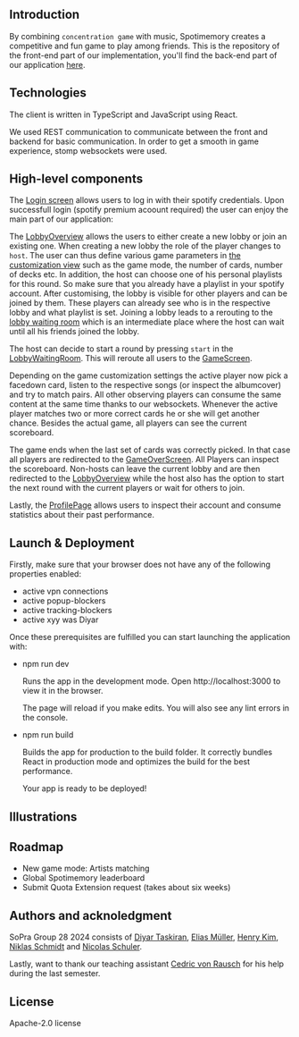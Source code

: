 ## Introduction

By combining `concentration game` with music, Spotimemory creates a competitive and fun game to play among friends.
This is the repository of the front-end part of our implementation, you'll find the back-end part of our
application [here](https://github.com/sopra-fs24-group-28/spotify-memory-server).

## Technologies

The client is written in TypeScript and JavaScript using React.

We used REST communication to communicate between the front and backend for basic communication. In order to get a
smooth in game experience, stomp websockets were used.

## High-level components

The [Login screen](https://github.com/sopra-fs24-group-28/spotify-memory-client/blob/main/src/components/views/Login.tsx)
allows users to log in with their spotify credentials. Upon successfull login (spotify premium acoount required) the user can enjoy the main part of our application:

The [LobbyOverview](https://github.com/sopra-fs24-group-28/spotify-memory-client/blob/main/src/components/views/LobbyOverview.tsx)
allows the users to either create a new lobby or join an existing one.
When creating a new lobby the role of the player changes to `host`. The user can thus define various game parameters
in [the customization view](https://github.com/sopra-fs24-group-28/spotify-memory-client/blob/main/src/components/views/CustomizeGameParameter.tsx)
such as the game mode, the number of cards, number of decks etc. In
addition, the host can choose one of his personal playlists for this round. So make sure that you already have a playlist in your spotify account.
After customising, the lobby is visible for other players and can be joined by them. These players can already see who is in the respective lobby and what playlist is set.
Joining a lobby leads to a rerouting to the [lobby waiting room](https://github.com/sopra-fs24-group-28/spotify-memory-client/blob/main/src/components/views/LobbyWaitingRoom.tsx) which is an
intermediate place where the host can wait until all his
friends joined the lobby.

The host can decide to start a round by pressing `start` in
the [LobbyWaitingRoom](https://github.com/sopra-fs24-group-28/spotify-memory-client/blob/main/src/components/views/LobbyWaitingRoom.tsx).
This will reroute all users to
the [GameScreen](https://github.com/sopra-fs24-group-28/spotify-memory-client/blob/main/src/components/views/GameScreen.tsx).

Depending on the game customization settings the active player now pick a facedown card, listen to the respective songs (or inspect the
albumcover) and try to match pairs.
All other observing players can consume the same content at the same time thanks to our websockets.
Whenever the active player matches two or more correct cards he or she will get another chance.
Besides the actual game, all players can see the current scoreboard. 

The game ends when the last set of cards was correctly picked. In that case all players are redirected to
the [GameOverScreen](https://github.com/sopra-fs24-group-28/spotify-memory-client/blob/main/src/components/views/LobbyOverview.tsx).
All Players can inspect the scoreboard.
Non-hosts can leave the current lobby and are then redirected to
the [LobbyOverview](https://github.com/sopra-fs24-group-28/spotify-memory-client/blob/main/src/components/views/LobbyOverview.tsx)
while the host also has the option to start the next round with the current players or wait for others to join.

Lastly,
the [ProfilePage](https://github.com/sopra-fs24-group-28/spotify-memory-client/blob/main/src/components/views/ProfilePage.tsx)
allows users to inspect their account and consume statistics about their past performance.


## Launch & Deployment

Firstly, make sure that your browser does not have any of the following properties enabled: 
- active vpn connections
- active popup-blockers
- active tracking-blockers
- active xyy was Diyar

Once these prerequisites are fulfilled you can start launching the application with: 

- npm run dev

  Runs the app in the development mode.
  Open http://localhost:3000 to view it in the browser.

  The page will reload if you make edits.
  You will also see any lint errors in the console.

- npm run build

  Builds the app for production to the build folder.
  It correctly bundles React in production mode and optimizes the build for the best performance.

  Your app is ready to be deployed!

## Illustrations

[//]: # (<h3 align="center">)

[//]: # (  <br>)

[//]: # (  <a href="https://github.com/soprafs22-group17"><img src="/ReadMePics/a.png" alt="RaveWave" width="200"></a>)

[//]: # (  <br>)

[//]: # (  Landinghost - As a host you can log in or register.)

[//]: # (  <br>)

[//]: # (</h3>)

[//]: # (<h3 align="center">)

[//]: # (  <br>)

[//]: # (  <a href="https://github.com/soprafs22-group17"><img src="/ReadMePics/b.png" alt="RaveWave" width="200"></a>)

[//]: # (  <br>)

[//]: # (  Selectgamemode - This is where the host can adjust game parameters.)

[//]: # (  <br>)

[//]: # (</h3>)

[//]: # (<h3 align="center">)

[//]: # (  <br>)

[//]: # (  <a href="https://github.com/soprafs22-group17"><img src="/ReadMePics/c.png" alt="RaveWave" width="200"></a>)

[//]: # (  <br>)

[//]: # (  DisplayQR - The host displays a QR-code which other players can scan in order to join the lobby. )

[//]: # (  <br>)

[//]: # (</h3>)

[//]: # (<h3 align="center">)

[//]: # (  <br>)

[//]: # (  <a href="https://github.com/soprafs22-group17"><img src="/ReadMePics/d.png" alt="RaveWave" width="200"></a>)

[//]: # (  <br>)

[//]: # (  Guess the song - The players can give give their guesses.)

[//]: # (  <br>)

[//]: # (</h3>)

[//]: # (<h3 align="center">)

[//]: # (  <br>)

[//]: # (  <a href="https://github.com/soprafs22-group17"><img src="/ReadMePics/e.png" alt="RaveWave" width="200"></a>)

[//]: # (  <br>)

[//]: # (  EndRound - A leaderboard is shown after each round.)

[//]: # (  <br>)

[//]: # (</h3>)

[//]: # (<h3 align="center">)

[//]: # (  <br>)

[//]: # (  <a href="https://github.com/soprafs22-group17"><img src="/ReadMePics/f.png" alt="RaveWave" width="200"></a>)

[//]: # (  <br>)

[//]: # (  EndGame - A final leaderboard is shown after all game rounds are played.)

[//]: # (  </br>)

[//]: # (</h3>)

## Roadmap

- New game mode: Artists matching
- Global Spotimemory leaderboard
- Submit Quota Extension request (takes about six weeks)

## Authors and acknoledgment

SoPra Group 28 2024 consists
of [Diyar Taskiran](https://github.com/DTaskiran), [Elias Müller](https://github.com/EliasWJMuller),
[Henry Kim](https://github.com/hs-kim1990), [Niklas Schmidt](https://github.com/niklasschm1dt)
and [Nicolas Schuler](https://github.com/NicSchuler).

Lastly, want to thank our teaching
assistant [Cedric von Rausch](https://github.com/cedric-vr) for his help during the
last semester.

## License

Apache-2.0 license

